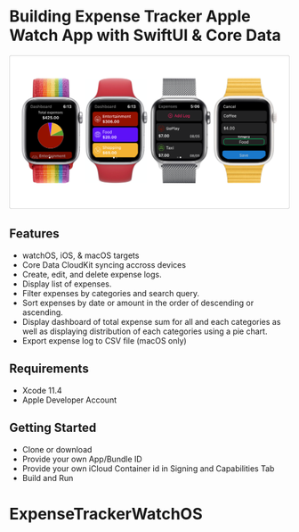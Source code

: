 # Building Expense Tracker Apple Watch App with SwiftUI & Core Data

![Alt text](./promo.png?raw=true "Building Expense Tracker Apple Watch App with SwiftUI & Core Data")

## Features
* watchOS, iOS, & macOS targets
* Core Data CloudKit syncing accross devices
* Create, edit, and delete expense logs.
* Display list of expenses.
* Filter expenses by categories and search query.
* Sort expenses by date or amount in the order of descending or ascending.
* Display dashboard of total expense sum for all and each categories as well as displaying distribution of each categories using a pie chart.
* Export expense log to CSV file (macOS only)

## Requirements
- Xcode 11.4
- Apple Developer Account

## Getting Started
- Clone or download
- Provide your own App/Bundle ID
- Provide your own iCloud Container id in Signing and Capabilities Tab
- Build and Run
# ExpenseTrackerWatchOS
